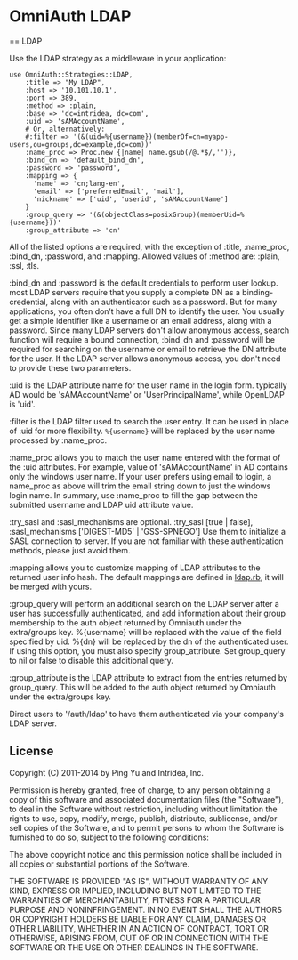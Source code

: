 # OmniAuth LDAP

== LDAP

Use the LDAP strategy as a middleware in your application:

    use OmniAuth::Strategies::LDAP,
        :title => "My LDAP",
        :host => '10.101.10.1',
        :port => 389,
        :method => :plain,
        :base => 'dc=intridea, dc=com',
        :uid => 'sAMAccountName',
        # Or, alternatively:
        #:filter => '(&(uid=%{username})(memberOf=cn=myapp-users,ou=groups,dc=example,dc=com))'
        :name_proc => Proc.new {|name| name.gsub(/@.*$/,'')},
        :bind_dn => 'default_bind_dn',
        :password => 'password',
        :mapping => {
          'name' => 'cn;lang-en',
          'email' => ['preferredEmail', 'mail'],
          'nickname' => ['uid', 'userid', 'sAMAccountName']
        }
        :group_query => '(&(objectClass=posixGroup)(memberUid=%{username}))'
        :group_attribute => 'cn'

All of the listed options are required, with the exception of :title, :name_proc, :bind_dn, :password, and :mapping.
Allowed values of :method are: :plain, :ssl, :tls.

:bind_dn and :password is the default credentials to perform user lookup.
  most LDAP servers require that you supply a complete DN as a binding-credential, along with an authenticator
  such as a password. But for many applications, you often don’t have a full DN to identify the user.
  You usually get a simple identifier like a username or an email address, along with a password.
  Since many LDAP servers don't allow anonymous access, search function will require a bound connection,
  :bind_dn and :password will be required for searching on the username or email to retrieve the DN attribute
  for the user. If the LDAP server allows anonymous access, you don't need to provide these two parameters.

:uid is the LDAP attribute name for the user name in the login form.
  typically AD would be 'sAMAccountName' or 'UserPrincipalName', while OpenLDAP is 'uid'.

:filter is the LDAP filter used to search the user entry. It can be used in place of :uid for more flexibility.
  `%{username}` will be replaced by the user name processed by :name_proc.

:name_proc allows you to match the user name entered with the format of the :uid attributes.
  For example, value of 'sAMAccountName' in AD contains only the windows user name. If your user prefers using
  email to login, a name_proc as above will trim the email string down to just the windows login name.
  In summary, use :name_proc to fill the gap between the submitted username and LDAP uid attribute value.

:try_sasl and :sasl_mechanisms are optional. :try_sasl [true | false], :sasl_mechanisms ['DIGEST-MD5' | 'GSS-SPNEGO']
  Use them to initialize a SASL connection to server. If you are not familiar with these authentication methods,
  please just avoid them.

:mapping allows you to customize mapping of LDAP attributes to the returned user info hash. The default mappings are
  defined in [ldap.rb](lib/omniauth/strategies/ldap.rb#L7), it will be merged with yours.

:group_query will perform an additional search on the LDAP server after a user has successfully
  authenticated, and add information about their group membership to the auth object returned by
  Omniauth under the extra/groups key. %{username} will be replaced with the value of the field specified
  by uid. %{dn} will be replaced by the dn of the authenticated user. If using this option, you must
  also specify group_attribute. Set group_query to nil or false to disable this additional query.

:group_attribute is the LDAP attribute to extract from the entries returned by group_query. This
  will be added to the auth object returned by Omniauth under the extra/groups key.

Direct users to '/auth/ldap' to have them authenticated via your company's LDAP server.


## License

Copyright (C) 2011-2014 by Ping Yu and Intridea, Inc.

Permission is hereby granted, free of charge, to any person obtaining a copy
of this software and associated documentation files (the "Software"), to deal
in the Software without restriction, including without limitation the rights
to use, copy, modify, merge, publish, distribute, sublicense, and/or sell
copies of the Software, and to permit persons to whom the Software is
furnished to do so, subject to the following conditions:

The above copyright notice and this permission notice shall be included in
all copies or substantial portions of the Software.

THE SOFTWARE IS PROVIDED "AS IS", WITHOUT WARRANTY OF ANY KIND, EXPRESS OR
IMPLIED, INCLUDING BUT NOT LIMITED TO THE WARRANTIES OF MERCHANTABILITY,
FITNESS FOR A PARTICULAR PURPOSE AND NONINFRINGEMENT. IN NO EVENT SHALL THE
AUTHORS OR COPYRIGHT HOLDERS BE LIABLE FOR ANY CLAIM, DAMAGES OR OTHER
LIABILITY, WHETHER IN AN ACTION OF CONTRACT, TORT OR OTHERWISE, ARISING FROM,
OUT OF OR IN CONNECTION WITH THE SOFTWARE OR THE USE OR OTHER DEALINGS IN
THE SOFTWARE.
